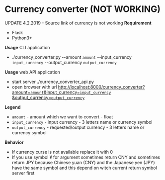 # Currency converter (NOT WORKING)
UPDATE 4.2.2019 - Source link of currency is not working 
**Requirement**
- Flask
- Python3+

**Usage**
CLI application
- ./currency_converter.py --amount `amount` --input_currency `input_currency` --output_currency `output_currency`


**Usage**
web API application
- start server ./currency_converter_api.py
- open browser with url [http://localhost:8000/currency_converter?amount=`amount`&input_currency=`input_currency` &output_currency=`output_currency`](http://localhost:8000/currency_converter?amount=0.9&input_currency=¥&output_currency=AUD)


**Legend**
- `amount` - amount which we want to convert - float
- `input_currency` - input currency - 3 letters name or currency symbol
- `output_currency` - requested/output currency - 3 letters name or currency symbol

**Behavior**
- If currency curse is not available replace it with 0
- If you use symbol ¥ for argument sometimes return CNY and sometimes return JPY because Chinese yuan (CNY) and the Japanese yen (JPY) have the same symbol and this depend on witch current return symbol server first 
